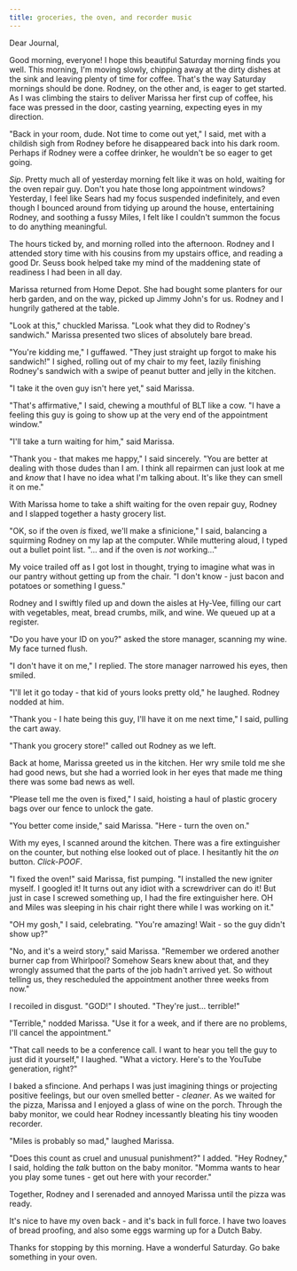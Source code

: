 ```yaml
---
title: groceries, the oven, and recorder music
---
```


Dear Journal,

Good morning, everyone!  I hope this beautiful Saturday morning finds
you well.  This morning, I'm moving slowly, chipping away at the dirty
dishes at the sink and leaving plenty of time for coffee.  That's the
way Saturday mornings should be done.  Rodney, on the other and, is
eager to get started.  As I was climbing the stairs to deliver Marissa
her first cup of coffee, his face was pressed in the door, casting
yearning, expecting eyes in my direction.

"Back in your room, dude.  Not time to come out yet," I said, met with
a childish sigh from Rodney before he disappeared back into his dark
room.  Perhaps if Rodney were a coffee drinker, he wouldn't be so
eager to get going.

_Sip_.  Pretty much all of yesterday morning felt like it was on hold,
waiting for the oven repair guy.  Don't you hate those long
appointment windows?  Yesterday, I feel like Sears had my focus
suspended indefinitely, and even though I bounced around from tidying
up around the house, entertaining Rodney, and soothing a fussy Miles,
I felt like I couldn't summon the focus to do anything meaningful.

The hours ticked by, and morning rolled into the afternoon.  Rodney
and I attended story time with his cousins from my upstairs office,
and reading a good Dr. Seuss book helped take my mind of the maddening
state of readiness I had been in all day.

Marissa returned from Home Depot.  She had bought some planters for
our herb garden, and on the way, picked up Jimmy John's for us.
Rodney and I hungrily gathered at the table.

"Look at this," chuckled Marissa.  "Look what they did to Rodney's
sandwich."  Marissa presented two slices of absolutely bare bread.

"You're kidding me," I guffawed.  "They just straight up forgot to
make his sandwich!"  I sighed, rolling out of my chair to my feet,
lazily finishing Rodney's sandwich with a swipe of peanut butter and
jelly in the kitchen.

"I take it the oven guy isn't here yet," said Marissa.

"That's affirmative," I said, chewing a mouthful of BLT like a cow.
"I have a feeling this guy is going to show up at the very end of the
appointment window."

"I'll take a turn waiting for him," said Marissa.

"Thank you - that makes me happy," I said sincerely.  "You are better
at dealing with those dudes than I am.  I think all repairmen can just
look at me and _know_ that I have no idea what I'm talking about.
It's like they can smell it on me."

With Marissa home to take a shift waiting for the oven repair guy,
Rodney and I slapped together a hasty grocery list.

"OK, so if the oven _is_ fixed, we'll make a sfinicione," I said,
balancing a squirming Rodney on my lap at the computer.  While
muttering aloud, I typed out a bullet point list.  "... and if the
oven is _not_ working..."

My voice trailed off as I got lost in thought, trying to imagine what
was in our pantry without getting up from the chair.  "I don't know -
just bacon and potatoes or something I guess."

Rodney and I swiftly filed up and down the aisles at Hy-Vee, filling
our cart with vegetables, meat, bread crumbs, milk, and wine.  We
queued up at a register.

"Do you have your ID on you?" asked the store manager, scanning my
wine.  My face turned flush.

"I don't have it on me," I replied.  The store manager narrowed his
eyes, then smiled.

"I'll let it go today - that kid of yours looks pretty old," he
laughed.  Rodney nodded at him.

"Thank you - I hate being this guy, I'll have it on me next time," I
said, pulling the cart away.

"Thank you grocery store!" called out Rodney as we left.

Back at home, Marissa greeted us in the kitchen.  Her wry smile told
me she had good news, but she had a worried look in her eyes that made
me thing there was some bad news as well.

"Please tell me the oven is fixed," I said, hoisting a haul of plastic
grocery bags over our fence to unlock the gate.

"You better come inside," said Marissa.  "Here - turn the oven on."

With my eyes, I scanned around the kitchen.  There was a fire
extinguisher on the counter, but nothing else looked out of place.  I
hesitantly hit the _on_ button.  _Click-POOF_.

"I fixed the oven!" said Marissa, fist pumping.  "I installed the new
igniter myself.  I googled it!  It turns out any idiot with a
screwdriver can do it!  But just in case I screwed something up, I had
the fire extinguisher here.  OH and Miles was sleeping in his chair
right there while I was working on it."

"OH my gosh," I said, celebrating.  "You're amazing!  Wait - so the
guy didn't show up?"

"No, and it's a weird story," said Marissa.  "Remember we ordered
another burner cap from Whirlpool?  Somehow Sears knew about that, and
they wrongly assumed that the parts of the job hadn't arrived yet.  So
without telling us, they rescheduled the appointment another three
weeks from now."

I recoiled in disgust.  "GOD!" I shouted.  "They're just... terrible!"

"Terrible," nodded Marissa.  "Use it for a week, and if there are no
problems, I'll cancel the appointment."

"That call needs to be a conference call.  I want to hear you tell the
guy to just did it yourself," I laughed.  "What a victory.  Here's to
the YouTube generation, right?"

I baked a sfincione.  And perhaps I was just imagining things or
projecting positive feelings, but our oven smelled better -
_cleaner_.  As we waited for the pizza, Marissa and I enjoyed a glass
of wine on the porch.  Through the baby monitor, we could hear Rodney
incessantly bleating his tiny wooden recorder.

"Miles is probably so mad," laughed Marissa.

"Does this count as cruel and unusual punishment?" I added.  "Hey
Rodney," I said, holding the _talk_ button on the baby monitor.
"Momma wants to hear you play some tunes - get out here with your
recorder."

Together, Rodney and I serenaded and annoyed Marissa until the pizza
was ready.

It's nice to have my oven back - and it's back in full force.  I have
two loaves of bread proofing, and also some eggs warming up for a
Dutch Baby.

Thanks for stopping by this morning.  Have a wonderful Saturday.  Go
bake something in your oven.
